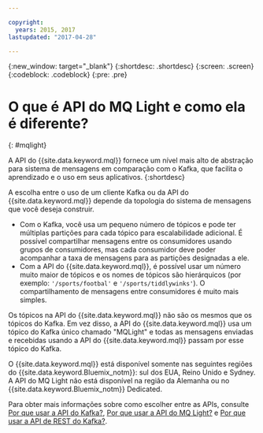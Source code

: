 ```yaml
---

copyright:
  years: 2015, 2017
lastupdated: "2017-04-28"

---
```


{:new_window: target="_blank"}
{:shortdesc: .shortdesc}
{:screen: .screen}
{:codeblock: .codeblock}
{:pre: .pre}

# O que é API do MQ Light e como ela é diferente?
{: #mqlight}

A API do {{site.data.keyword.mql}} fornece um nível mais alto de abstração para sistema de
mensagens em comparação com o Kafka, que facilita o aprendizado e o uso em seus aplicativos.
{:shortdesc}

A escolha entre o uso de um cliente Kafka ou da API do {{site.data.keyword.mql}} depende da
topologia do sistema de mensagens que você deseja construir.

* Com o Kafka, você usa um pequeno número de tópicos e pode ter múltiplas partições para cada tópico
para escalabilidade adicional. É possível compartilhar mensagens entre os consumidores usando grupos de
consumidores, mas cada consumidor deve poder acompanhar a taxa de mensagens para as partições designadas a
ele.
* Com a API do {{site.data.keyword.mql}}, é possível usar um número muito maior de tópicos
e os nomes de tópicos são hierárquicos (por exemplo: <code>'/sports/footbal'</code> e
<code>'/sports/tiddlywinks'</code>). O compartilhamento de mensagens entre consumidores é muito mais simples.

Os tópicos na API do {{site.data.keyword.mql}} não são os mesmos que os tópicos do Kafka. Em vez
disso, a API do {{site.data.keyword.mql}} usa um tópico do Kafka único chamado "MQLight" e todas as
mensagens enviadas e recebidas usando a API do {{site.data.keyword.mql}} passam por esse tópico
do Kafka.

O {{site.data.keyword.mql}} está disponível somente nas seguintes
regiões do {{site.data.keyword.Bluemix_notm}}: sul dos EUA, Reino Unido e Sydney. A API do MQ Light
não está disponível na região da Alemanha ou no {{site.data.keyword.Bluemix_notm}} Dedicated.

<!-- begin PRODUCTION ONLY -->
Para obter mais informações sobre como escolher entre as APIs, consulte
[Por que usar a API do Kafka?](/docs/services/MessageHub/messagehub054.html),
[Por que usar a API do MQ Light?](/docs/services/MessageHub/messagehub076.html) e
[Por que usar a API de REST do Kafka?](/docs/services/MessageHub/messagehub065.html).
<!-- end PRODUCTION ONLY -->
